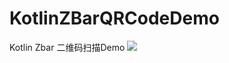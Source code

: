 # KotlinZBarQRCodeDemo
Kotlin Zbar 二维码扫描Demo
![](https://www.51kotliner.com/Public/Uploads/2017-06-05/5934b5d6a0a06.png)
